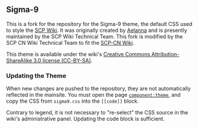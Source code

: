 ## Sigma-9

This is a fork for the repository for the Sigma-9 theme, the default CSS used to style the [SCP Wiki](http://scp-wiki.wikidot.com). It was originally created by [Aelanna](http://www.wikidot.com/user:info/aelanna) and is presently maintained by the SCP Wiki Technical Team. This fork is modified by the SCP CN Wiki Technical Team to fit the [SCP-CN Wiki](http://scp-wiki-cn.wikidot.com).

This theme is available under the wiki's [Creative Commons Attribution-ShareAlike 3.0 license (CC-BY-SA)](https://creativecommons.org/licenses/by-sa/3.0/).

### Updating the Theme

When new changes are pushed to the repository, they are not automatically reflected in the mainsite. You must open the page [`component:theme`](http://scp-wiki.wikidot.com/component:theme), and copy the CSS from `sigma9.css` into the `[[code]]` block.

Contrary to legend, it is not necessary to "re-select" the CSS source in the wiki's administrative panel. Updating the code block is sufficient.
